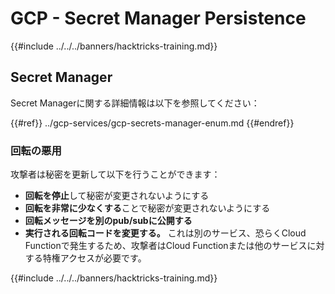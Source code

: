 # GCP - Secret Manager Persistence

{{#include ../../../banners/hacktricks-training.md}}

## Secret Manager

Secret Managerに関する詳細情報は以下を参照してください：

{{#ref}}
../gcp-services/gcp-secrets-manager-enum.md
{{#endref}}

### 回転の悪用

攻撃者は秘密を更新して以下を行うことができます：

- **回転を停止**して秘密が変更されないようにする
- **回転を非常に少なくする**ことで秘密が変更されないようにする
- **回転メッセージを別のpub/subに公開する**
- **実行される回転コードを変更する。** これは別のサービス、恐らくCloud Functionで発生するため、攻撃者はCloud Functionまたは他のサービスに対する特権アクセスが必要です。

{{#include ../../../banners/hacktricks-training.md}}
